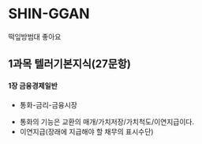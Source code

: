# SHIN-GGAN
떡잎방범대
좋아요
 
## 1과목 텔러기본지식(27문항)
 #### 1장 금융경제일반
 * 통화-금리-금융시장
 - 통화의 기능은 교환의 매개/가치저장/가치척도/이연지급이다.
  - 이연지급(장래에 지급해야 할 채무의 표시수단)
